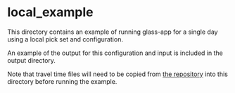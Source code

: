# local_example

This directory contains an example of running glass-app for a single day using
a local pick set and configuration.

An example of the output for this configuration and input is included in the
output directory.

Note that travel time files will need to be copied from [the repository](https://github.com/usgs/neic-glass3/tree/master/glasscore/traveltime/tt-files)
into this directory before running the example.
